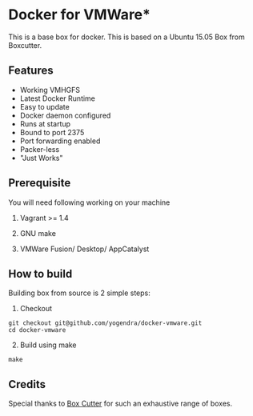 # Docker for VMWare*
This is a base box for docker. This is based on a Ubuntu 15.05 Box from Boxcutter. 

## Features
* Working VMHGFS
* Latest Docker Runtime
* Easy to update
* Docker daemon configured
 * Runs at startup
 * Bound to port 2375
 * Port forwarding enabled
* Packer-less
* "Just Works"

## Prerequisite
You  will need following working on your machine

1. Vagrant  >= 1.4

2. GNU make

3. VMWare Fusion/ Desktop/ AppCatalyst

## How to build

Building box from source is 2 simple steps:

1. Checkout
```shell
git checkout git@github.com/yogendra/docker-vmware.git
cd docker-vmware
```

2. Build using make
```shell
make
```


## Credits
Special thanks to [Box Cutter](http://github.com/boxcutter) for such an exhaustive range of boxes.